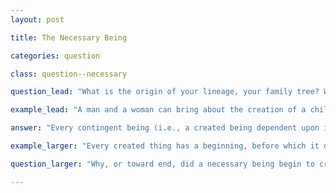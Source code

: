 ```yaml
---
layout: post

title: The Necessary Being

categories: question

class: question--necessary

question_lead: "What is the origin of your lineage, your family tree? When did your line of ancestors…begin?"

example_lead: "A man and a woman can bring about the creation of a child, a new life. This new life grows within the mother’s body, but does so apart from the mother’s or father’s direction or action. Within the first three weeks, the baby takes on a human shape. The foundations for the digestive system, kidneys, muscles, bones, eyes, skin, hair, spinal cord, brain, and nervous systems form. By week five, the baby’s heart begins to beat. By week eight, the child has its own fingerprints, and its lungs, brain, kidneys, and liver begin to function. By week 12, it begins to move in the womb. The child is an independent life, a created being different from any other created being, but its existence is contingent upon the original action of her mother and father, an action that brought this new life about."

answer: "Every contingent being (i.e., a created being dependent upon its creation from an external source, from someone or something else that existed before it; human beings, plants, and animals, for example) at some time did not exist. A person at one point did not exist. That person’s mother and father at one point did not exist. Something cannot come from nothing; something contingent cannot create itself. A human being cannot create itself. A dog cannot create itself. A rose cannot create itself. One might argue that every contingent being always had something or someone before it bringing its contingent existence about, forever into the past. Every human being has parents, their parents had parents, and so on, with no beginning to the sequence. This infinite regression into the past is not mathematically possible. There cannot be an infinite series of sources—in a backward direction (forever and ever) in time—bringing about a contingent being. All that is created and all that is contingent had to have an ultimate source, which brings about all the matter, material, and elements that make up creation. Therefore, there must be an original (and not created, not contingent) being that begins all contingent creation as well as brings contingent creation into existence. This necessary being must be God."

example_larger: "Every created thing has a beginning, before which it did not exist. Creation cannot return forever into the past. At some point, creation itself—with mathematical certainty—must have a beginning; the matter, material, and elements that form created material, from planets, to persons, to air, to water, must have a beginning. All material that makes up creation cannot have come from nothing. Something or someone that pre-dated first creation and therefore had the power to create out of nothing (before creation there is nothing), must therefore exist."

question_larger: "Why, or toward end, did a necessary being begin to create contingent life, and set in motion the continuing creation of contingent life."

---
```

